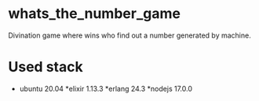 # whats_the_number_game
Divination game where wins who find out a number generated by machine.

# Used stack
* ubuntu
  20.04
*elixir
  1.13.3
*erlang
  24.3
*nodejs
  17.0.0

